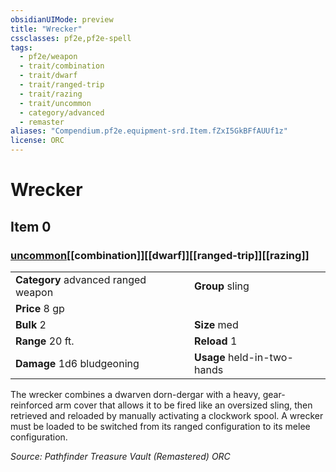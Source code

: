 ```yaml
---
obsidianUIMode: preview
title: "Wrecker"
cssclasses: pf2e,pf2e-spell
tags:
  - pf2e/weapon
  - trait/combination
  - trait/dwarf
  - trait/ranged-trip
  - trait/razing
  - trait/uncommon
  - category/advanced
  - remaster
aliases: "Compendium.pf2e.equipment-srd.Item.fZxI5GkBFfAUUf1z"
license: ORC
---
```

# Wrecker
## Item 0
### [uncommon](uncommon "Uncommon Rarity Trait")[[combination]][[dwarf]][[ranged-trip]][[razing]]

|  |  |
| -- | -- |
| **Category** advanced ranged weapon | **Group** sling |
| **Price** 8 gp |  |
| **Bulk** 2 | **Size** med |
|**Range** 20 ft.| **Reload** 1|
| **Damage** 1d6 bludgeoning  | **Usage** held-in-two-hands |



The wrecker combines a dwarven dorn-dergar with a heavy, gear-reinforced arm cover that allows it to be fired like an oversized sling, then retrieved and reloaded by manually activating a clockwork spool. A wrecker must be loaded to be switched from its ranged configuration to its melee configuration.

*Source: Pathfinder Treasure Vault (Remastered)*
*ORC*